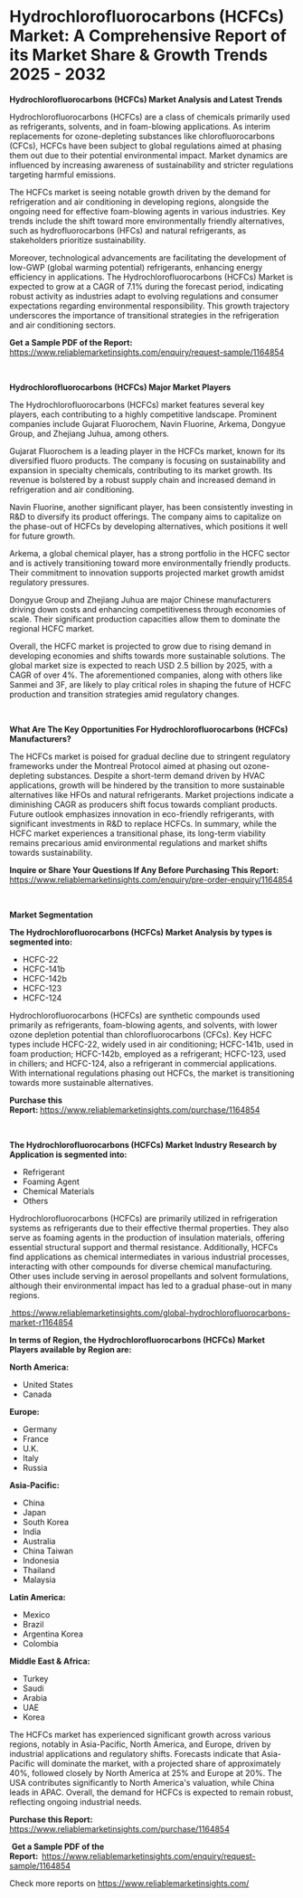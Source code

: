 <p><h1>Hydrochlorofluorocarbons (HCFCs) Market: A Comprehensive Report of its Market Share & Growth Trends 2025 - 2032</h1></p><p><strong>Hydrochlorofluorocarbons (HCFCs) Market Analysis and Latest Trends</strong></p>
<p><p>Hydrochlorofluorocarbons (HCFCs) are a class of chemicals primarily used as refrigerants, solvents, and in foam-blowing applications. As interim replacements for ozone-depleting substances like chlorofluorocarbons (CFCs), HCFCs have been subject to global regulations aimed at phasing them out due to their potential environmental impact. Market dynamics are influenced by increasing awareness of sustainability and stricter regulations targeting harmful emissions. </p><p>The HCFCs market is seeing notable growth driven by the demand for refrigeration and air conditioning in developing regions, alongside the ongoing need for effective foam-blowing agents in various industries. Key trends include the shift toward more environmentally friendly alternatives, such as hydrofluorocarbons (HFCs) and natural refrigerants, as stakeholders prioritize sustainability. </p><p>Moreover, technological advancements are facilitating the development of low-GWP (global warming potential) refrigerants, enhancing energy efficiency in applications. The Hydrochlorofluorocarbons (HCFCs) Market is expected to grow at a CAGR of 7.1% during the forecast period, indicating robust activity as industries adapt to evolving regulations and consumer expectations regarding environmental responsibility. This growth trajectory underscores the importance of transitional strategies in the refrigeration and air conditioning sectors.</p></p>
<p><strong>Get a Sample PDF of the Report:&nbsp;</strong> <a href="https://www.reliablemarketinsights.com/enquiry/request-sample/1164854?utm_campaign=2143&utm_medium=2&utm_source=Github&utm_content=ia&utm_term=02022025&utm_id=hydrochlorofluorocarbons-hcfcs">https://www.reliablemarketinsights.com/enquiry/request-sample/1164854</a></p>
<p>&nbsp;</p>
<p><strong>Hydrochlorofluorocarbons (HCFCs) Major Market Players</strong></p>
<p><p>The Hydrochlorofluorocarbons (HCFCs) market features several key players, each contributing to a highly competitive landscape. Prominent companies include Gujarat Fluorochem, Navin Fluorine, Arkema, Dongyue Group, and Zhejiang Juhua, among others. </p><p>Gujarat Fluorochem is a leading player in the HCFCs market, known for its diversified fluoro products. The company is focusing on sustainability and expansion in specialty chemicals, contributing to its market growth. Its revenue is bolstered by a robust supply chain and increased demand in refrigeration and air conditioning.</p><p>Navin Fluorine, another significant player, has been consistently investing in R&D to diversify its product offerings. The company aims to capitalize on the phase-out of HCFCs by developing alternatives, which positions it well for future growth.</p><p>Arkema, a global chemical player, has a strong portfolio in the HCFC sector and is actively transitioning toward more environmentally friendly products. Their commitment to innovation supports projected market growth amidst regulatory pressures.</p><p>Dongyue Group and Zhejiang Juhua are major Chinese manufacturers driving down costs and enhancing competitiveness through economies of scale. Their significant production capacities allow them to dominate the regional HCFC market.</p><p>Overall, the HCFC market is projected to grow due to rising demand in developing economies and shifts towards more sustainable solutions. The global market size is expected to reach USD 2.5 billion by 2025, with a CAGR of over 4%. The aforementioned companies, along with others like Sanmei and 3F, are likely to play critical roles in shaping the future of HCFC production and transition strategies amid regulatory changes.</p></p>
<p>&nbsp;</p>
<p><strong>What Are The Key Opportunities For Hydrochlorofluorocarbons (HCFCs) Manufacturers?</strong></p>
<p><p>The HCFCs market is poised for gradual decline due to stringent regulatory frameworks under the Montreal Protocol aimed at phasing out ozone-depleting substances. Despite a short-term demand driven by HVAC applications, growth will be hindered by the transition to more sustainable alternatives like HFOs and natural refrigerants. Market projections indicate a diminishing CAGR as producers shift focus towards compliant products. Future outlook emphasizes innovation in eco-friendly refrigerants, with significant investments in R&D to replace HCFCs. In summary, while the HCFC market experiences a transitional phase, its long-term viability remains precarious amid environmental regulations and market shifts towards sustainability.</p></p>
<p><strong>Inquire or Share Your Questions If Any Before Purchasing This Report:</strong> <a href="https://www.reliablemarketinsights.com/enquiry/pre-order-enquiry/1164854?utm_campaign=2143&utm_medium=2&utm_source=Github&utm_content=ia&utm_term=02022025&utm_id=hydrochlorofluorocarbons-hcfcs">https://www.reliablemarketinsights.com/enquiry/pre-order-enquiry/1164854</a></p>
<p>&nbsp;</p>
<p><strong>Market Segmentation</strong></p>
<p><strong>The Hydrochlorofluorocarbons (HCFCs) Market Analysis by types is segmented into:</strong></p>
<p><ul><li>HCFC-22</li><li>HCFC-141b</li><li>HCFC-142b</li><li>HCFC-123</li><li>HCFC-124</li></ul></p>
<p><p>Hydrochlorofluorocarbons (HCFCs) are synthetic compounds used primarily as refrigerants, foam-blowing agents, and solvents, with lower ozone depletion potential than chlorofluorocarbons (CFCs). Key HCFC types include HCFC-22, widely used in air conditioning; HCFC-141b, used in foam production; HCFC-142b, employed as a refrigerant; HCFC-123, used in chillers; and HCFC-124, also a refrigerant in commercial applications. With international regulations phasing out HCFCs, the market is transitioning towards more sustainable alternatives.</p></p>
<p><strong>Purchase this Report:&nbsp;</strong><a href="https://www.reliablemarketinsights.com/purchase/1164854?utm_campaign=2143&utm_medium=2&utm_source=Github&utm_content=ia&utm_term=02022025&utm_id=hydrochlorofluorocarbons-hcfcs">https://www.reliablemarketinsights.com/purchase/1164854</a></p>
<p>&nbsp;</p>
<p><strong>The Hydrochlorofluorocarbons (HCFCs) Market Industry Research by Application is segmented into:</strong></p>
<p><ul><li>Refrigerant</li><li>Foaming Agent</li><li>Chemical Materials</li><li>Others</li></ul></p>
<p><p>Hydrochlorofluorocarbons (HCFCs) are primarily utilized in refrigeration systems as refrigerants due to their effective thermal properties. They also serve as foaming agents in the production of insulation materials, offering essential structural support and thermal resistance. Additionally, HCFCs find applications as chemical intermediates in various industrial processes, interacting with other compounds for diverse chemical manufacturing. Other uses include serving in aerosol propellants and solvent formulations, although their environmental impact has led to a gradual phase-out in many regions. </p></p>
<p><a href="https://www.reliablemarketinsights.com/global-hydrochlorofluorocarbons-market-r1164854?utm_campaign=2143&utm_medium=2&utm_source=Github&utm_content=ia&utm_term=02022025&utm_id=hydrochlorofluorocarbons-hcfcs">&nbsp;https://www.reliablemarketinsights.com/global-hydrochlorofluorocarbons-market-r1164854</a></p>
<p><strong>In terms of Region, the Hydrochlorofluorocarbons (HCFCs) Market Players available by Region are:</strong></p>
<p>
    <p> <strong> North America: </strong>
        <ul>
            <li>United States</li>
            <li>Canada</li>
        </ul>
        </p> 
    <p> <strong> Europe: </strong>
        <ul>
            <li>Germany</li>
            <li>France</li>
            <li>U.K.</li>
            <li>Italy</li>
            <li>Russia</li>
        </ul>
        </p> 
    <p> <strong> Asia-Pacific: </strong>
        <ul>
            <li>China</li>
            <li>Japan</li>
            <li>South Korea</li>
            <li>India</li>
            <li>Australia</li>
            <li>China Taiwan</li>
            <li>Indonesia</li>
            <li>Thailand</li>
            <li>Malaysia</li>
        </ul>
        </p> 
    <p> <strong> Latin America: </strong>
        <ul>
            <li>Mexico</li>
            <li>Brazil</li>
            <li>Argentina Korea</li>
            <li>Colombia</li>
        </ul>
        </p> 
    <p> <strong> Middle East & Africa: </strong>
        <ul>
            <li>Turkey</li>
            <li>Saudi</li>
            <li>Arabia</li>
            <li>UAE</li>
            <li>Korea</li>
        </ul>
    </p>
    </p>
<p><p>The HCFCs market has experienced significant growth across various regions, notably in Asia-Pacific, North America, and Europe, driven by industrial applications and regulatory shifts. Forecasts indicate that Asia-Pacific will dominate the market, with a projected share of approximately 40%, followed closely by North America at 25% and Europe at 20%. The USA contributes significantly to North America's valuation, while China leads in APAC. Overall, the demand for HCFCs is expected to remain robust, reflecting ongoing industrial needs.</p></p>
<p><strong>Purchase this Report: </strong><a href="https://www.reliablemarketinsights.com/purchase/1164854?utm_campaign=2143&utm_medium=2&utm_source=Github&utm_content=ia&utm_term=02022025&utm_id=hydrochlorofluorocarbons-hcfcs">https://www.reliablemarketinsights.com/purchase/1164854</a></p>
<p>&nbsp;<strong>Get a Sample PDF of the Report:&nbsp;&nbsp;</strong><a href="https://www.reliablemarketinsights.com/enquiry/request-sample/1164854?utm_campaign=2143&utm_medium=2&utm_source=Github&utm_content=ia&utm_term=02022025&utm_id=hydrochlorofluorocarbons-hcfcs">https://www.reliablemarketinsights.com/enquiry/request-sample/1164854</a></p>
<p><strong></strong></p>
<p>Check more reports on <a href="https://www.reliablemarketinsights.com/?utm_campaign=2143&utm_medium=2&utm_source=Github&utm_content=ia&utm_term=02022025&utm_id=hydrochlorofluorocarbons-hcfcs">https://www.reliablemarketinsights.com/</a></p>